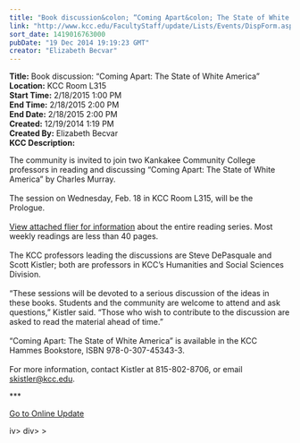 ```yaml
---
title: "Book discussion&colon; “Coming Apart&colon; The State of White America”"
link: "http://www.kcc.edu/FacultyStaff/update/Lists/Events/DispForm.aspx?ID=691"
sort_date: 1419016763000
pubDate: "19 Dec 2014 19:19:23 GMT"
creator: "Elizabeth Becvar"
---
```


<div><b>Title:</b> Book discussion: “Coming Apart: The State of White America”</div>
<div><b>Location:</b> KCC Room L315</div>
<div><b>Start Time:</b> 2/18/2015 1:00 PM</div>
<div><b>End Time:</b> 2/18/2015 2:00 PM</div>
<div><b>End Date:</b> 2/18/2015 2:00 PM</div>
<div><b>Created:</b> 12/19/2014 1:19 PM</div>
<div><b>Created By:</b> Elizabeth Becvar</div>
<div><b>KCC Description:</b> <div class="ExternalClassA01E0B86A9FE457BA5274E6338428C6E"><p>The community is invited to join two Kankakee Community College professors in reading and discussing “Coming Apart: The State of White America” by Charles Murray. <br /><br />The session on Wednesday, Feb. 18 in KCC Room L315, will be the Prologue.  <br /><br /><a href="/FacultyStaff/update/Documents/inequality%20book%20discussion%20flier%20ver%202.pdf">View attached flier for information</a> about the entire reading series. Most weekly readings are less than 40 pages.<br /><br />The KCC professors leading the discussions are Steve DePasquale and Scott Kistler; both are professors in KCC’s Humanities and Social Sciences Division.<br /><br />“These sessions will be devoted to a serious discussion of the ideas in these books. Students and the community are welcome to attend and ask questions,” Kistler said. “Those who wish to contribute to the discussion are asked to read the material ahead of time.”<br /><br />“Coming Apart: The State of White America” is available in the KCC Hammes Bookstore, ISBN 978-0-307-45343-3.<br /><br />For more information, contact Kistler at 815-802-8706, or email <a href="mailto:skistler@kcc.edu">skistler@kcc.edu</a>.</p>
<p>***</p>
<p><a href="/FacultyStaff/update/Pages/dailyupdate.aspx">Go to Online Update</a><br /></p></div></div>
iv></div>
div>
</div></div>
></div>
